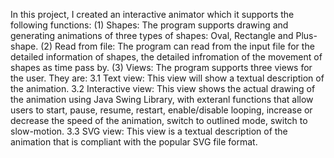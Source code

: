 In this project, I created an interactive animator which it supports the following functions:
(1) Shapes: The program supports drawing and generating animations of three types of shapes: Oval, Rectangle and Plus-shape.
(2) Read from file: The program can read from the input file for the detailed information of shapes, the detailed infromation of the movement of shapes as time pass by.
(3) Views: The program supports three views for the user. They are:
3.1 Text view: This view will show a textual description of the animation. 
3.2 Interactive view: This view shows the actual drawing of the animation using Java Swing Library, with exteranl functions that allow users to start, pause, resume, restart, enable/disable looping, increase or decrease the speed of the animation, switch to outlined mode, switch to slow-motion.
3.3 SVG view: This view is a textual description of the animation that is compliant with the popular SVG file format. 
